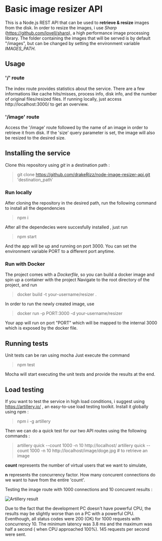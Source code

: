 # Basic image resizer API

This is a Node.js REST API that can be used to **retrieve & resize** images from the disk. In order to resize the images, i use *Sharp* (https://github.com/lovell/sharp), a high performance image processing library.
The folder containing the images that will be served is by default "/images", but can be changed by setting the environment variable *IMAGES_PATH*. 

## Usage

### '/' route

The index route provides statistics about the service. There are a few informations like cache hits/misses, process info, disk info, and the number of original files/resized files. If running locally, just access http://localhost:3000/ to get an overview.

### '/image' route
Access the '/image' route followed by the name of an image in order to retrieve it from disk. If the 'size' query parameter is set, the image will also be resized to the desired size.

## Installing the service
Clone this repository using *git* in a destination path :

> git clone https://github.com/drakeRizz/node-image-resizer-api.git 'destination_path'

### Run locally
After cloning the repository in the desired path, run the following command to install all the dependencies

>npm i

After all the dependecies were succesfully installed , just run

>npm start

And the app will be up and running on port 3000. You can set the environment variable PORT to a different port anytime.

### Run with Docker
The project comes with a *Dockerfile*, so you can build a docker image and spin up a container with the project
Navigate to the root directory of the project, and run

> docker build -t your-username/resizer .

In order to run the newly created image, use

> docker run -p PORT:3000 -d your-username/resizer

Your app will run on port "PORT" which will be mapped to the internal 3000 which is exposed by the docker file.


## Running tests
Unit tests can be ran using mocha
Just execute the command

> npm test

Mocha will start executing the unit tests and provide the results at the end.

## Load testing
If you want to test the service in high load conditions, i suggest using https://artillery.io/ , an easy-to-use load testing toolkit. Install it globally using npm :
>npm i -g artillery

Then we can do a quick test for our two API routes using the following commands :

>artillery quick --count 1000 -n 10 http://localhost/
>artillery quick --count 1000 -n 10 http://localhost/image/doge.jpg # to retrieve an image

**count** represents the number of virtual users that we want to simulate,

**n** represents the concurrency factor. How many concurent connections do we want to have from the entire 'count'.

Testing the image route with 1000 connections and 10 concurent results :

![Artillery result](https://imgur.com/download/LcWnwfv)

Due to the fact that the development PC doesn't have powerful CPU, the results may be slightly worse than on a PC with a powerful CPU. Eventhough, all status codes were 200 (OK) for 1000 requests with concurrency 10. The minimum latency was 3.8 ms and the maximum was half a second ( when CPU approached 100%). 145 requests per second were sent.